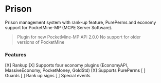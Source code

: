 # Prison
Prison management system with rank-up feature, PurePerms and economy support for PocketMine-MP (MCPE Server Software).

> Plugin for new PocketMine-MP API 2.0.0
> No support for older versions of PocketMine

### Features
[X] Rankup
[X] Supports four economy plugins (EconomyAPI, MassiveEconomy, PocketMoney, GoldStd)
[X] Supports PurePerms
[ ] Guards
[ ] Rank up signs
[ ] Special events


